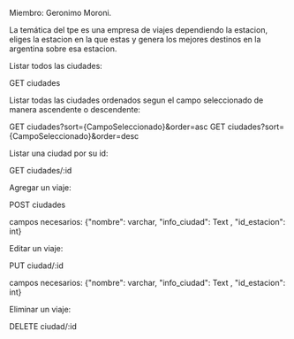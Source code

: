 Miembro: Geronimo Moroni.

La temática del tpe es una empresa de viajes dependiendo la estacion, eliges la estacion en la que estas y genera los mejores destinos en la argentina sobre esa estacion.

Listar todos las ciudades:

GET ciudades

Listar todas las ciudades ordenados segun el campo seleccionado de manera ascendente o descendente:

GET ciudades?sort={CampoSeleccionado}&order=asc GET ciudades?sort={CampoSeleccionado}&order=desc

Listar una ciudad por su id:

GET ciudades/:id

Agregar un viaje:

POST ciudades

campos necesarios: {"nombre": varchar, "info_ciudad": Text , "id_estacion": int}

Editar un viaje:

PUT ciudad/:id

campos necesarios: {"nombre": varchar, "info_ciudad": Text , "id_estacion": int}

Eliminar un viaje:

DELETE ciudad/:id
